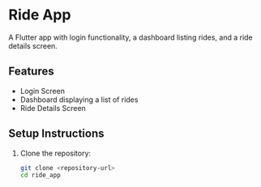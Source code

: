 # Ride App

A Flutter app with login functionality, a dashboard listing rides, and a ride details screen.

## Features
- Login Screen
- Dashboard displaying a list of rides
- Ride Details Screen

## Setup Instructions
1. Clone the repository:
   ```bash
   git clone <repository-url>
   cd ride_app

